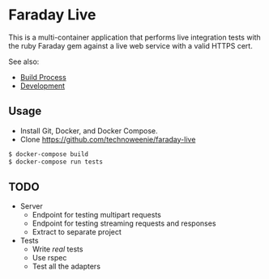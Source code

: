 # Faraday Live

This is a multi-container application that performs live integration tests
with the ruby Faraday gem against a live web service with a valid HTTPS cert.

See also:

* [Build Process](./docs/build.md)
* [Development](./docs/dev.md)

## Usage

* Install Git, Docker, and Docker Compose.
* Clone https://github.com/technoweenie/faraday-live

```bash
$ docker-compose build
$ docker-compose run tests
```

## TODO

* Server
  * Endpoint for testing multipart requests
  * Endpoint for testing streaming requests and responses
  * Extract to separate project
* Tests
  * Write *real* tests
  * Use rspec
  * Test all the adapters
